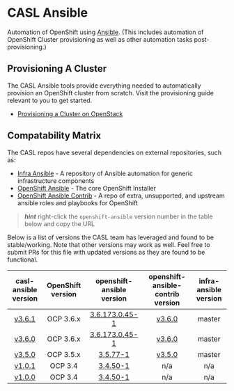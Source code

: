 #  CASL Ansible

Automation of OpenShift using [Ansible](http://www.ansible.com/).
(This includes automation of OpenShift Cluster provisioning as well as other automation tasks post-provisioning.)

## Provisioning A Cluster

The CASL Ansible tools provide everything needed to automatically provision an OpenShift cluster from scratch. Visit the provisioning guide relevant to you to get started.

* [Provisioning a Cluster on OpenStack](./PROVISIONING_OPENSTACK.md)

## Compatability Matrix

The CASL repos have several dependencies on external repositories, such as:

* [Infra Ansible](https://github.com/redhat-cop/infra-ansible) - A repository of Ansible automation for generic infrastructure components
* [OpenShift Ansible](https://github.com/openshift/openshift-ansible) - The core OpenShift Installer
* [OpenShift Ansible Contrib](https://github.com/openshift/openshift-ansible-contrib) - A repo of extra, unsupported, and upstream ansible roles and playbooks for OpenShift

> **_hint_** right-click the `openshift-ansible` version number in the table below and copy the URL

Below is a list of versions the CASL team has leveraged and found to be stable/working. Note that other versions may work as well. Feel free to submit PRs for this file with updated versions as they are found to be functional.

| casl-ansible version | OpenShift version | openshift-ansible version | openshift-ansible-contrib version | infra-ansible version |
|:-------------------------:|:-----------------:|:-----------:|:------------:|:-------------:|
| [v3.6.1](https://github.com/redhat-cop/casl-ansible/releases/tag/v3.6.1) | OCP 3.6.x | [3.6.173.0.45-1](https://github.com/openshift/openshift-ansible/archive/openshift-ansible-3.6.173.0.45-1.tar.gz) | [v3.6.0](https://github.com/openshift/openshift-ansible-contrib/releases/tag/v3.6.0) | master |
| [v3.6.0](https://github.com/redhat-cop/casl-ansible/releases/tag/v3.6.0) | OCP 3.6.x | [3.6.173.0.45-1](https://github.com/openshift/openshift-ansible/archive/openshift-ansible-3.6.173.0.45-1.tar.gz) | [v3.6.0](https://github.com/openshift/openshift-ansible-contrib/releases/tag/v3.6.0) | master |
| [v3.5.0](https://github.com/redhat-cop/casl-ansible/releases/tag/v3.5.0) | OCP 3.5.x | [3.5.77-1](https://github.com/openshift/openshift-ansible/archive/openshift-ansible-3.5.77-1.tar.gz) | [v3.5.0](https://github.com/openshift/openshift-ansible-contrib/releases/tag/v3.5.0) | master |
| [v1.0.1](https://github.com/redhat-cop/casl-ansible/releases/tag/v1.0.1) | OCP 3.4 | [3.4.50-1](https://github.com/openshift/openshift-ansible/archive/openshift-ansible-3.4.60-1.tar.gz) | n/a | n/a |
| [v1.0.0](https://github.com/redhat-cop/casl-ansible/releases/tag/v1.0.0) | OCP 3.4 | [3.4.50-1](https://github.com/openshift/openshift-ansible/archive/openshift-ansible-3.4.60-1.tar.gz) | n/a | n/a |
